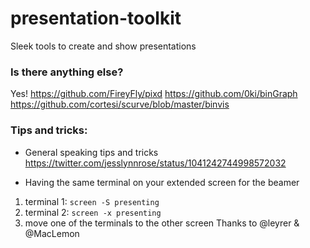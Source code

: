 # presentation-toolkit
Sleek tools to create and show presentations

### Is there anything else?
Yes!
https://github.com/FireyFly/pixd
https://github.com/0ki/binGraph
https://github.com/cortesi/scurve/blob/master/binvis

### Tips and tricks:
* General speaking tips and tricks
https://twitter.com/jesslynnrose/status/1041242744998572032

* Having the same terminal on your extended screen for the beamer
1. terminal 1: `screen -S presenting`
1. terminal 2: `screen -x presenting`
1. move one of the terminals to the other screen
Thanks to @leyrer & @MacLemon
